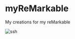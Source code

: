 # myReMarkable
My creations for my reMarkable



![ssh](https://github.com/marcas756/myReMarkable/assets/8344035/0b4fb5be-833c-4483-bc6c-c87820efc21a)
